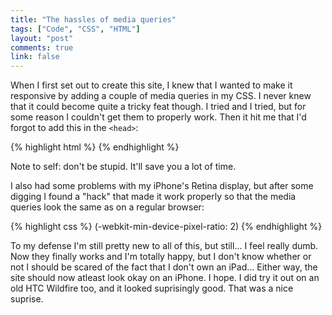 ```yaml
---
title: "The hassles of media queries"
tags: ["Code", "CSS", "HTML"]
layout: "post"
comments: true
link: false
---
```


When I first set out to create this site, I knew that I wanted to make it
responsive by adding a couple of media queries in my CSS. I never knew that it
could become quite a tricky feat though. I tried and I tried, but for some
reason I couldn't get them to properly work. Then it hit me that I'd forgot to
add this in the `<head>`:

{% highlight html %}
<meta name="viewport" content="width=device-width">
{% endhighlight %}

Note to self: don't be stupid. It'll save you a lot of time.

I also had some problems with my iPhone's Retina display, but after some digging
I found a "hack" that made it work properly so that the media queries look the
same as on a regular browser:

{% highlight css %}
(-webkit-min-device-pixel-ratio: 2)
{% endhighlight %}

To my defense I'm still pretty new to all of this, but still... I feel really
dumb. Now they finally works and I'm totally happy, but I don't know whether or
not I should be scared of the fact that I don't own an iPad... Either way, the
site should now atleast look okay on an iPhone. I hope. I did try it out on an
old HTC Wildfire too, and it looked suprisingly good. That was a nice suprise.
